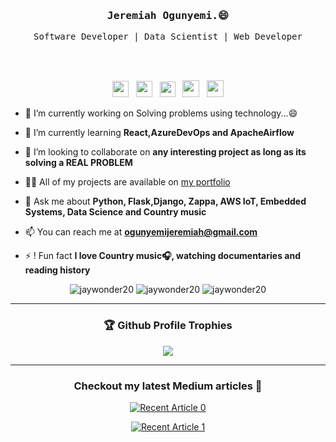 <h3 align='center'><samp><strong>Jeremiah Ogunyemi.</strong>😄</samp></h3> 
<p align='center'> <samp>Software Developer | Data Scientist  | Web Developer </samp></p>
<br><br>

<p align='center'>
<a href="https://linkedin.com/in/jaywonder20"><img height="26" src="https://img.shields.io/badge/linkedin-%230077B5.svg?&style=for-the-badge&logo=linkedin&logoColor=white"></a>&nbsp;&nbsp;
<a href="https://medium.com/@ogunyemijeremiah"><img height="26" src="https://img.shields.io/badge/medium-%2312100E.svg?&style=for-the-badge&logo=medium&logoColor=white" alt=""></a>&nbsp;&nbsp;
<a href="https://twitter.com/jaywonder20"><img height="25" src="https://img.shields.io/badge/twitter-%231DA1F2.svg?&style=for-the-badge&logo=twitter&logoColor=white"></a>&nbsp;&nbsp;
<a href="https://jaywonder20.netlify.app/"><img height="27" src="https://img.shields.io/badge/portfolio-%2312100E.svg?&style=for-the-badge&logo=superuser&logoColor=white" alt=""></a>&nbsp;&nbsp;
<a href="mailto:ogunyemijeremiah@gmail.com"><img height="27" src="https://img.shields.io/badge/Email-%230077B5.svg?&style=for-the-badge&logo=gmail" alt=""></a>
</p>

- 🔭 I’m currently working on Solving problems using technology...:smile:

- 🌱 I’m currently learning **React,AzureDevOps and ApacheAirflow**

- 👯 I’m looking to collaborate on **any interesting project as long as its solving a REAL PROBLEM**

* 👨‍💻 All of my projects are available on [my portfolio](httpss://.jaywonder20.netlify.app)

* 💬 Ask me about **Python, Flask,Django, Zappa, AWS IoT, Embedded Systems, Data Science and Country music**

* 📫 You can reach me at **[ogunyemijeremiah@gmail.com](mailto:ogunyemijeremiah@gmail.com)**

* ⚡ ! Fun fact **I love Country music:headphones:, watching documentaries and reading history**

<p align="center"> <img src="https://komarev.com/ghpvc/?username=jaywonder20" alt="jaywonder20" /> <img 
src="https://img.shields.io/github/followers/jaywonder20?style=social" alt="jaywonder20" /> <img
src="https://img.shields.io/twitter/follow/jaywonder20?label=Follow%20me&style=social" alt="jaywonder20" /> </p>

---

<div align='center'>

### 🏆 Github Profile Trophies

  <img src="https://github-profile-trophy.vercel.app/?username=jaywonder20&theme=gruvbox"/>

</div>

---

<div align='center'>

### Checkout my latest Medium articles :bookmark_tabs:

<a target="_blank" href="https://github-readme-medium-recent-article.vercel.app/medium/@ogunyemijeremiah/0"><img src="https://github-readme-medium-recent-article.vercel.app/medium/@ogunyemijeremiah/0" alt="Recent Article 0">

<a target="_blank" href="https://github-readme-medium-recent-article.vercel.app/medium/@ogunyemijeremiah/1"><img src="https://github-readme-medium-recent-article.vercel.app/medium/@ogunyemijeremiah/1" alt="Recent Article 1">

</div>
